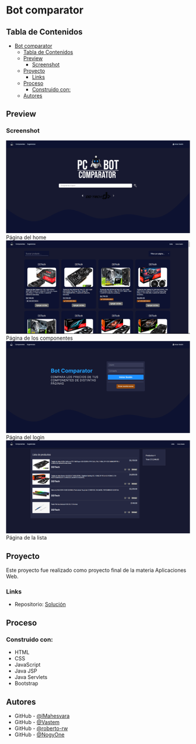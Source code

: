 # Bot comparator

## Tabla de Contenidos

- [Bot comparator](#bot-comparator)
  - [Tabla de Contenidos](#tabla-de-contenidos)
  - [Preview](#preview)
    - [Screenshot](#screenshot)
  - [Proyecto](#proyecto)
    - [Links](#links)
  - [Proceso](#proceso)
    - [Construido con:](#construido-con)
  - [Autores](#autores)

## Preview

### Screenshot

![Página del home](./images/Home.png)
Página del home
![Página de los componentes](./images/Components.png)
Página de los componentes
![Página del login](./images/login.png)
Página del login
![Página de la lista](./images/List.png)
Página de la lista

## Proyecto

Este proyecto fue realizado como proyecto final de la materia Aplicaciones Web.

### Links

- Repositorio: [Solución](https://github.com/NogyOne/Apps-Web)

## Proceso

### Construido con:

- HTML
- CSS
- JavaScript
- Java JSP
- Java Servlets
- Bootstrap

## Autores

- GitHub - [@lMahesvara](https://github.com/lMahesvara)
- GitHub - [@Vastem](https://github.com/Vastem)
- GitHub - [@roberto-rw](https://www.github.com/oberto-rw)
- GitHub - [@NogyOne](https://github.com/NogyOne)
